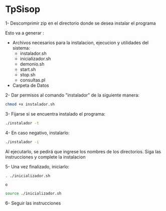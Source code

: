 # TpSisop

1- Descomprimir zip en el directorio donde se desea instalar el programa

  Esto va a generar :

- Archivos necesarios para la instalacion, ejecucion y utilidades del sistema:
    -  instalador.sh 
    -  inicializador.sh
    -  demonio.sh
    -  start.sh
    -  stop.sh
    -  consultas.pl
- Carpeta de Datos

2- Dar permisos al comando "instalador" de la siguiente manera:

```sh
chmod +x instalador.sh
```

3- Fijarse si se encuentra instalado el programa:

```sh
./instalador -t
```

4- En caso negativo, instalarlo:

``` sh
./instalador -i
```

Al ejecutarlo, se pedirá que ingrese los nombres de los directorios. Siga las instrucciones y complete la instalacion

5- Una vez finalizado, iniciarlo:


```sh
. ./inicializador.sh
```
    o
```sh
source ./inicializador.sh
```

6- Seguir las instrucciones